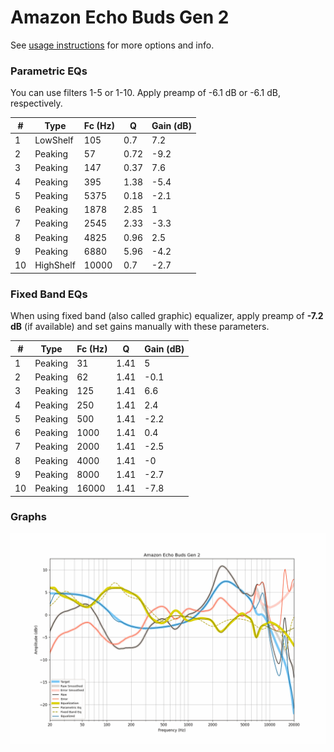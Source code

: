# Amazon Echo Buds Gen 2
See [usage instructions](https://github.com/jaakkopasanen/AutoEq#usage) for more options and info.

### Parametric EQs
You can use filters 1-5 or 1-10. Apply preamp of -6.1 dB or -6.1 dB, respectively.

|   # | Type      |   Fc (Hz) |    Q |   Gain (dB) |
|-----|-----------|-----------|------|-------------|
|   1 | LowShelf  |       105 | 0.7  |         7.2 |
|   2 | Peaking   |        57 | 0.72 |        -9.2 |
|   3 | Peaking   |       147 | 0.37 |         7.6 |
|   4 | Peaking   |       395 | 1.38 |        -5.4 |
|   5 | Peaking   |      5375 | 0.18 |        -2.1 |
|   6 | Peaking   |      1878 | 2.85 |         1   |
|   7 | Peaking   |      2545 | 2.33 |        -3.3 |
|   8 | Peaking   |      4825 | 0.96 |         2.5 |
|   9 | Peaking   |      6880 | 5.96 |        -4.2 |
|  10 | HighShelf |     10000 | 0.7  |        -2.7 |

### Fixed Band EQs
When using fixed band (also called graphic) equalizer, apply preamp of **-7.2 dB** (if available) and set gains manually with these parameters.

|   # | Type    |   Fc (Hz) |    Q |   Gain (dB) |
|-----|---------|-----------|------|-------------|
|   1 | Peaking |        31 | 1.41 |         5   |
|   2 | Peaking |        62 | 1.41 |        -0.1 |
|   3 | Peaking |       125 | 1.41 |         6.6 |
|   4 | Peaking |       250 | 1.41 |         2.4 |
|   5 | Peaking |       500 | 1.41 |        -2.2 |
|   6 | Peaking |      1000 | 1.41 |         0.4 |
|   7 | Peaking |      2000 | 1.41 |        -2.5 |
|   8 | Peaking |      4000 | 1.41 |        -0   |
|   9 | Peaking |      8000 | 1.41 |        -2.7 |
|  10 | Peaking |     16000 | 1.41 |        -7.8 |

### Graphs
![](./Amazon%20Echo%20Buds%20Gen%202.png)
